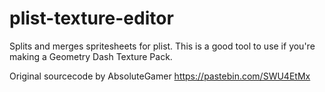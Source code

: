 # plist-texture-editor

Splits and merges spritesheets for plist. This is a good tool to use if you're making a Geometry Dash Texture Pack.

Original sourcecode by AbsoluteGamer https://pastebin.com/SWU4EtMx
